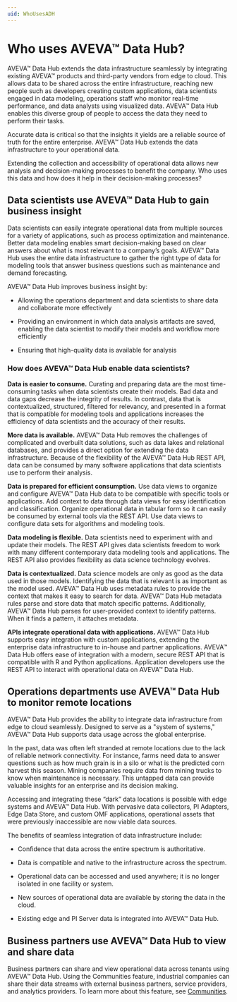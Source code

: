 ```yaml
---
uid: WhoUsesADH
---
```


# Who uses AVEVA™ Data Hub?  

AVEVA™ Data Hub extends the data infrastructure seamlessly by integrating existing AVEVA™ products and third-party vendors from edge to cloud. This allows data to be shared across the entire infrastructure, reaching new people such as developers creating custom applications, data scientists engaged in data modeling, operations staff who monitor real-time performance, and data analysts using visualized data. AVEVA™ Data Hub enables this diverse group of people to access the data they need to perform their tasks. 

Accurate data is critical so that the insights it yields are a reliable source of truth for the entire enterprise. AVEVA™ Data Hub extends the data infrastructure to your operational data. 

Extending the collection and accessibility of operational data allows new analysis and decision-making processes to benefit the company. Who uses this data and how does it help in their decision-making processes? 

## Data scientists use AVEVA™ Data Hub to gain business insight 

Data scientists can easily integrate operational data from multiple sources for a variety of applications, such as process optimization and maintenance. Better data modeling enables smart decision-making based on clear answers about what is most relevant to a company’s goals. AVEVA™ Data Hub uses the entire data infrastructure to gather the right type of data for modeling tools that answer business questions such as maintenance and demand forecasting. 

AVEVA™ Data Hub improves business insight by: 

- Allowing the operations department and data scientists to share data and collaborate more effectively 

- Providing an environment in which data analysis artifacts are saved, enabling the data scientist to modify their models and workflow more efficiently 

- Ensuring that high-quality data is available for analysis 

### How does AVEVA™ Data Hub enable data scientists?

**Data is easier to consume.** Curating and preparing data are the most time-consuming tasks when data scientists create their models. Bad data and data gaps decrease the integrity of results. In contrast, data that is contextualized, structured, filtered for relevancy, and presented in a format that is compatible for modeling tools and applications increases the efficiency of data scientists and the accuracy of their results. 

**More data is available.** AVEVA™ Data Hub removes the challenges of complicated and overbuilt data solutions, such as data lakes and relational databases, and provides a direct option for extending the data infrastructure. Because of the flexibility of the AVEVA™ Data Hub REST API, data can be consumed by many software applications that data scientists use to perform their analysis. 

**Data is prepared for efficient consumption.** Use data views to organize and configure AVEVA™ Data Hub data to be compatible with specific tools or applications. Add context to data through data views for easy identification and classification. Organize operational data in tabular form so it can easily be consumed by external tools via the REST API. Use data views to configure data sets for algorithms and modeling tools. 

**Data modeling is flexible.** Data scientists need to experiment with and update their models. The REST API gives data scientists freedom to work with many different contemporary data modeling tools and applications. The REST API also provides flexibility as data science technology evolves. 

**Data is contextualized.** Data science models are only as good as the data used in those models. Identifying the data that is relevant is as important as the model used. AVEVA™ Data Hub uses metadata rules to provide the context that makes it easy to search for data. AVEVA™ Data Hub metadata rules parse and store data that match specific patterns. Additionally, AVEVA™ Data Hub parses for user-provided context to identify patterns. When it finds a pattern, it attaches metadata.

**APIs integrate operational data with applications.** AVEVA™ Data Hub supports easy integration with custom applications, extending the enterprise data infrastructure to in-house and partner applications. AVEVA™ Data Hub offers ease of integration with a modern, secure REST API that is compatible with R and Python applications. Application developers use the REST API to interact with operational data on AVEVA™ Data Hub. 

## Operations departments use AVEVA™ Data Hub to monitor remote locations  

AVEVA™ Data Hub provides the ability to integrate data infrastructure from edge to cloud seamlessly. Designed to serve as a "system of systems," AVEVA™ Data Hub supports data usage across the global enterprise. 

In the past, data was often left stranded at remote locations due to the lack of reliable network connectivity. For instance, farms need data to answer questions such as how much grain is in a silo or what is the predicted corn harvest this season. Mining companies require data from mining trucks to know when maintenance is necessary. This untapped data can provide valuable insights for an enterprise and its decision making. 

Accessing and integrating these “dark” data locations is possible with edge systems and AVEVA™ Data Hub. With pervasive data collectors, PI Adapters, Edge Data Store, and custom OMF applications, operational assets that were previously inaccessible are now viable data sources. 

The benefits of seamless integration of data infrastructure include: 

- Confidence that data across the entire spectrum is authoritative. 

- Data is compatible and native to the infrastructure across the spectrum. 

- Operational data can be accessed and used anywhere; it is no longer isolated in one facility or system. 

- New sources of operational data are available by storing the data in the cloud. 

- Existing edge and PI Server data is integrated into AVEVA™ Data Hub.

## Business partners use AVEVA™ Data Hub to view and share data

Business partners can share and view operational data across tenants using AVEVA™ Data Hub. Using the Communities feature, industrial companies can share their data streams with external business partners, service providers, and analytics providers. To learn more about this feature, see [Communities](xref:communities). 
